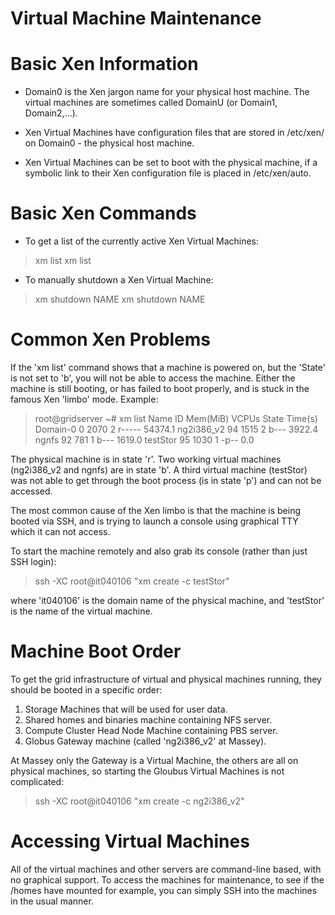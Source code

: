 # Virtual Machine Maintenance

# Basic Xen Information 

- Domain0 is the Xen jargon name for your physical host machine. The virtual machines are sometimes called DomainU (or Domain1, Domain2,...).

- Xen Virtual Machines have configuration files that are stored in /etc/xen/ on Domain0 - the physical host machine.

- Xen Virtual Machines can be set to boot with the physical machine, if a symbolic link to their Xen configuration file is placed in /etc/xen/auto.

# Basic Xen Commands 

- To get a list of the currently active Xen Virtual Machines:


>  xm list
>  xm list


- To manually shutdown a Xen Virtual Machine:


>  xm shutdown NAME
>  xm shutdown NAME

# Common Xen Problems 

If the 'xm list' command shows that a machine is powered on, but the 'State' is not set to 'b', you will not be able to access the machine. Either the machine is still booting, or has failed to boot properly, and is stuck in the famous Xen 'limbo' mode. Example:

>  root@gridserver ~# xm list
>  Name                                      ID Mem(MiB) VCPUs State   Time(s)
>  Domain-0                                   0     2070     2 r-----  54374.1
>  ng2i386_v2                                94     1515     2 b---   3922.4
>  ngnfs                                     92      781     1 b---   1619.0
>  testStor                                  95     1030     1 -p--      0.0

The physical machine is in state 'r'. Two working virtual machines (ng2i386_v2 and ngnfs) are in state 'b'. A third virtual machine (testStor) was not able to get through the boot process (is in state 'p') and can not be accessed.

The most common cause of the Xen limbo is that the machine is being booted via SSH, and is trying to launch a console using graphical TTY which it can not access.

To start the machine remotely and also grab its console (rather than just SSH login):

>  ssh -XC root@it040106 "xm create -c testStor"

where 'it040106' is the domain name of the physical machine, and 'testStor' is the name of the virtual machine.

# Machine Boot Order 

To get the grid infrastructure of virtual and physical machines running, they should be booted in a specific order:

1. Storage Machines that will be used for user data.
2. Shared homes and binaries machine containing NFS server.
3. Compute Cluster Head Node Machine containing PBS server.
4. Globus Gateway machine (called 'ng2i386_v2' at Massey).

At Massey only the Gateway is a Virtual Machine, the others are all on physical machines, so starting the Gloubus Virtual Machines is not complicated:

>  ssh -XC root@it040106 "xm create -c ng2i386_v2"

# Accessing Virtual Machines 

All of the virtual machines and other servers are command-line based, with no graphical support. To access the machines for maintenance, to see if the /homes have mounted for example, you can simply SSH into the machines in the usual manner.
